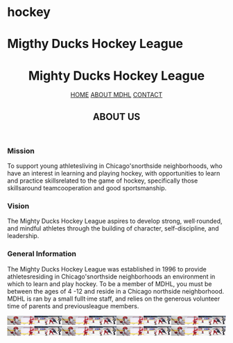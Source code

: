 # hockey
# Migthy Ducks Hockey League

<!DOCTYPE html>
<html lang="en">
<head>
    <meta charset="UTF-8">
    <meta http-equiv="X-UA-Compatible" content="IE=edge">
    <meta name="viewport" content="width=device-width, initial-scale=1.0">
    <link rel="stylesheet" href="./styles/styles.css">
    <title>Mighty Ducks Hockey League - About</title>
</head>
<body class="flex orange">
    <header class="flex">
        <h1 class="flex jCenter totalWidth">Mighty Ducks Hockey League</h1>
        <nav class="flex jSpaceBe totalWidth">
            <a href="index.html" class="flex aCenter jCenter orangeTr">HOME</a>
            <a href="#" class="flex aCenter jCenter orangeTr">ABOUT MDHL</a>
            <a href="contact.html" class="flex aCenter jCenter orangeTr">CONTACT</a>
        </nav>
        <h2 class="flex aCenter jCenter totalWidth subtitle">ABOUT US</h2>
    </header>
    <main>
        <article>
            <h3>Mission</h3>
            <p>To support young athletesliving in Chicago'snorthside neighborhoods, who have an interest in learning and playing hockey, with opportunities to learn and practice skillsrelated to the game of hockey, specifically those skillsaround teamcooperation and good sportsmanship.</p>
        </article>
        <article>
            <h3>Vision</h3>
            <p>The Mighty Ducks Hockey League aspires to develop strong, well·rounded, and mindful athletes through the building of character, self-discipline, and leadership.</p>
        </article>
        <article>
            <h3>General Information</h3>
            <p>The Mighty Ducks Hockey League was established in 1996 to provide athletesresiding in Chicago'snorthside neighborhoods an environment in which to learn and play hockey. To be a member of MDHL, you must be between the ages of 4 -12 and reside in a Chicago northside neighborhood. MDHL is ran by a small fullt·ime staff, and relies on the generous volunteer time of parents and previousleague members.</p>
        </article>
    </main>
    <footer class="totalWidth flex jCenter">
        <img src="./files/tiraHockey.png" alt="hockey">
        <img src="./files/tiraHockey.png" alt="hockey">
    </footer>
</body>
</html>